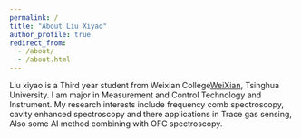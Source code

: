 ```yaml
---
permalink: /
title: "About Liu Xiyao"
author_profile: true
redirect_from: 
  - /about/
  - /about.html
---
```

  Liu xiyao is a Third year student from Weixian College[WeiXian](https://www.wxc.tsinghua.edu.cn/), Tsinghua University. I am major in Measurement and Control Technology and Instrument. My research interests include frequency comb spectroscopy, cavity enhanced spectroscopy and there applications in Trace gas sensing, Also some AI method combining with OFC spectroscopy.
